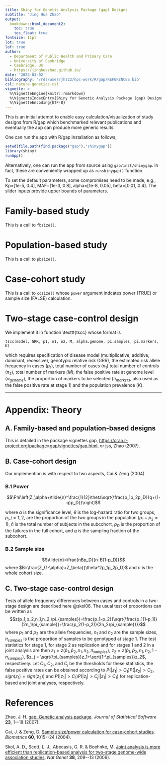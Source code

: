 ```yaml
---
title: Shiny for Genetic Analysis Package (gap) Designs
subtitle: "Jing Hua Zhao"
output:
  bookdown::html_document2:
    toc: true
    toc_float: true
fontsize: 11pt
lot: true
lof: true
author:
  - Department of Public Health and Primary Care
  - University of Cambridge
  - Cambridge, UK
  - https://jinghuazhao.github.io/
date: '2023-03-02'
bibliography: '/rds/user/jhz22/hpc-work/R/gap/REFERENCES.bib'
csl: nature-genetics.csl
vignette: >
  %\VignetteEngine{knitr::rmarkdown}
  %\VignetteIndexEntry{Shiny for Genetic Analysis Package (gap) Designs}
  %\VignetteEncoding{UTF-8}
---
```


This is an initial attempt to enable easy calculation/visualization of study designs from R/gap which benchmarked relevant publications and eventually the app can produce more generic results.

One can run the app with R/gap installation as follows,

```r
setwd(file.path(find.package("gap"),"shinygap"))
library(shiny)
runApp()
```

Alternatively, one can run the app from source using `gap/inst/shinygap`. In fact, these are conveniently wrapped up as `runshinygap()` function.

To set the default parameters, some compromises need to be made, e.g., Kp=[1e-5, 0.4], MAF=[1e-3, 0.8], alpha=[1e-8, 0.05], beta=[0.01, 0.4]. The slider inputs provide upper bounds of parameters.

# Family-based study

This is a call to `fbsize()`.

# Population-based study

This is a call to `pbsize()`.

# Case-cohort study

This is a call to `ccsize()` whose `power` argument indcates power (TRUE) or sample size (FALSE) calculation.

# Two-stage case-control design

We implement it in function \texttt{tscc} whose format is
```
tscc(model, GRR, p1, n1, n2, M, alpha.genome, pi.samples, pi.markers, K)
```
which requires specification of disease model (multiplicative, additive, dominant, recessive), genotypic relative risk (GRR), the
estimated risk allele frequency in cases ($p_1$), total number of cases ($n_1$) total number of controls ($n_2$), total number of
markers ($M$), the false positive rate at genome level ($\alpha_\mathit{genome}$), the proportion of markers to be selected
($\pi_\mathit{markers}$, also used as the false positive rate at stage 1) and the population prevalence ($K$).

---

# Appendix: Theory

## A. Family-based and population-based designs

This is detailed in the package vignettes gap, <https://cran.r-project.org/package=gap/vignettes/gap.html>, or jss, Zhao (2007).

## B. Case-cohort design

Our implemention is with respect to two aspects, Cai & Zeng (2004).

### B.1 Power

$$\Phi\left(Z_\alpha+\tilde{n}^\frac{1}{2}\theta\sqrt{\frac{p_1p_2p_D}{q+(1-q)p_D}}\right)$$

where $\alpha$ is the significance level, $\theta$ is the log-hazard ratio for
two groups, $p_j, j = 1, 2$, are the proportion of the two groups
in the population ($p_1 + p_2 = 1$), $\tilde{n}$ is the total number of subjects in the subcohort, $p_D$ is the proportion of the failures in
the full cohort, and $q$ is the sampling fraction of the subcohort.

### B.2 Sample size

$$\tilde{n}=\frac{nBp_D}{n-B(1-p_D)}$$ where $B=\frac{Z_{1-\alpha}+Z_\beta}{\theta^2p_1p_2p_D}$ and $n$ is the whole cohort size.

## C. Two-stage case-control design

Tests of allele frequency differences between cases and controls in a two-stage design are described here @skol06.
The usual test of proportions can be written as
$$z(p_1,p_2,n_1,n_2,\pi_{samples})=\frac{p_1-p_2}{\sqrt{\frac{p_1(1-p_1)}{2n_1\pi_{sample}}+\frac{p_2(1-p_2)}{2n_2\pi_{sample}}}}$$
where $p_1$ and $p_2$ are the allele frequencies, $n_1$ and $n_2$ are the sample sizes, $\pi_{samples}$ is the proportion of samples
to be genotyped at stage 1. The test statistics for stage 1, for stage 2 as replication and for stages 1 and 2 in a joint analysis
are then $z_1 = z(\hat p_1,\hat p_2,n_1,n_2,\pi_{samples})$, $z_2 = z(\hat p_1,\hat p_2,n_1,n_2,1-\pi_{samples})$,
$z_j = \sqrt{\pi_{samples}}z_1+\sqrt{1-\pi_{samples}}z_2$, respectively.
Let $C_1$, $C_2$, and $C_j$ be the thresholds for these statistics, the false positive rates can be obtained according to
$P(|z_1|>C_1)P(|z_2|>C_2,sign(z_1)=sign(z_2))$ and $P(|z_1|>C_1)P(|z_j|>C_j||z_1|>C_1)$ for replication-based and joint analyses, respectively.

# References
Zhao, J. H. [gap: Genetic analysis
package](https://doi.org/10.18637/jss.v023.i08).
*Journal of Statistical Software* **23**, 1--18 (2007).

Cai, J. & Zeng, D. [Sample size/power calculation for case-cohort
studies](https://doi.org/10.1111/j.0006-341X.2004.00257.x). *Biometrics*
**60**, 1015--24 (2004).

Skol, A. D., Scott, L. J., Abecasis, G. R. & Boehnke, M. [Joint analysis
is more efficient than replication-based analysis for two-stage
genome-wide association studies](https://doi.org/10.1038/ng1706). *Nat
Genet* **38**, 209--13 (2006).
